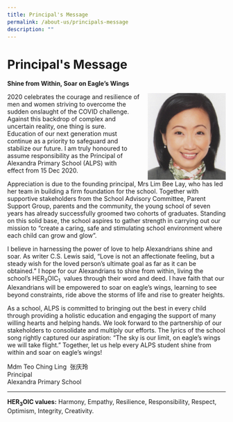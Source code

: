 ```yaml
---
title: Principal's Message
permalink: /about-us/principals-message
description: ""
---
```

# **Principal's Message**


**Shine from Within, Soar on Eagle’s Wings**  

<img src="/images/Principal%20Photo.jpg" style="width:180px;height:200px;margin-left:15px;" align = "right">

2020 celebrates the courage and resilience of men and women striving to overcome the sudden onslaught of the COVID challenge. Against this backdrop of complex and uncertain reality, one thing is sure. Education of our next generation must continue as a priority to safeguard and stabilize our future. I am truly honoured to assume responsibility as the Principal of Alexandra Primary School (ALPS) with effect from 15 Dec 2020.

Appreciation is due to the founding principal, Mrs Lim Bee Lay, who has led her team in building a firm foundation for the school. Together with supportive stakeholders from the School Advisory Committee, Parent Support Group, parents and the community, the young school of seven years has already successfully groomed two cohorts of graduates. Standing on this solid base, the school aspires to gather strength in carrying out our mission to “create a caring, safe and stimulating school environment where each child can grow and glow”.

I believe in harnessing the power of love to help Alexandrians shine and soar. As writer C.S. Lewis said, “Love is not an affectionate feeling, but a steady wish for the loved person’s ultimate goal as far as it can be obtained.” I hope for our Alexandrians to shine from within, living the school’s HER<sub>3</sub>OIC<sub>1</sub>  values through their word and deed. I have faith that our Alexandrians will be empowered to soar on eagle’s wings, learning to see beyond constraints, ride above the storms of life and rise to greater heights.

As a school, ALPS is committed to bringing out the best in every child through providing a holistic education and engaging the support of many willing hearts and helping hands. We look forward to the partnership of our stakeholders to consolidate and multiply our efforts. The lyrics of the school song rightly captured our aspiration: “The sky is our limit, on eagle’s wings we will take flight.” Together, let us help every ALPS student shine from within and soar on eagle’s wings! 

  

Mdm Teo Ching Ling  张庆玲   
Principal    
Alexandra Primary School

* * *
**HER<sub>3</sub>OIC values:** Harmony, Empathy, Resilience, Responsibility, Respect, Optimism, Integrity, Creativity.